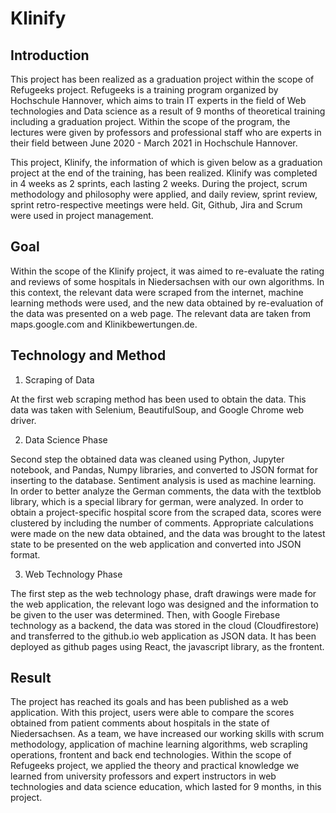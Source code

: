# **Klinify**

## **Introduction**

This project has been realized as a graduation project within the scope of Refugeeks project. Refugeeks is a training program organized by Hochschule Hannover, which aims to train IT experts in the field of Web technologies and Data science as a result of 9 months of theoretical training including a graduation project. Within the scope of the program, the lectures were given by professors and professional staff who are experts in their field between June 2020 - March 2021 in Hochschule Hannover.

This project, Klinify,  the information of which is given below as a graduation project at the end of the training, has been realized. Klinify was completed in 4 weeks as 2 sprints, each lasting 2 weeks. During the project, scrum methodology and philosophy were applied, and daily review, sprint review, sprint retro-respective meetings were held. Git, Github, Jira and Scrum were used in project management.

## **Goal**

Within the scope of the Klinify project, it was aimed to re-evaluate the rating and reviews of some hospitals in Niedersachsen with our own algorithms. In this context, the relevant data were scraped from the internet, machine learning methods were used, and the new data obtained by re-evaluation of the data was presented on a web page. The relevant data are taken from maps.google.com and Klinikbewertungen.de.


## **Technology and Method**

1. Scraping of Data

At the first web scraping method has been used to obtain the data. This data was taken with Selenium, BeautifulSoup, and Google Chrome web driver.

2. Data Science Phase

Second step the obtained data was cleaned using Python, Jupyter notebook, and  Pandas, Numpy libraries, and converted to JSON format for inserting to the database.
Sentiment analysis is used as machine learning. In order to better analyze the German comments, the data with the textblob library, which is a special library for german, were analyzed. In order to obtain a project-specific hospital score from the scraped data, scores were clustered by including the number of comments. 
Appropriate calculations were made on the new data obtained, and the data was brought to the latest state to be presented on the web application and converted into JSON format.

3. Web Technology Phase

The first step as the web technology phase, draft drawings were made for the web application, the relevant logo was designed and the information to be given to the user was determined. Then, with Google Firebase technology as a backend, the data was stored in the cloud (Cloudfirestore) and transferred to the github.io web application as JSON data. It has been deployed as github pages using React, the javascript library, as the frontent.


## **Result**

The project has reached its goals and has been published as a web application. With this project, users were able to compare the scores obtained from patient comments about hospitals in the state of Niedersachsen.
As a team, we have increased our working skills with scrum methodology, application of machine learning algorithms, web scrapling operations, frontent and back end technologies. Within the scope of Refugeeks project, we applied the theory and practical knowledge we learned from university professors and expert instructors in web technologies and data science education, which lasted for 9 months, in this project.
